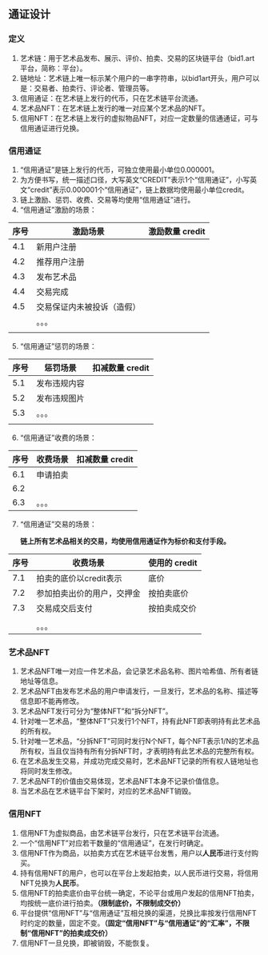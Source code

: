 ## 通证设计



### 定义

1. 艺术链：用于艺术品发布、展示、评价、拍卖、交易的区块链平台（bid1.art平台，简称：平台）。
2. 链地址：艺术链上唯一标示某个用户的一串字符串，以bid1art开头，用户可以是：交易者、拍卖行、评论者、管理员等。
3. 信用通证：在艺术链上发行的代币，只在艺术链平台流通。
4. 艺术品NFT：在艺术链上发行的唯一对应某个艺术品的NFT。
5. 信用NFT：在艺术链上发行的虚拟物品NFT，对应一定数量的信通通证，可与信用通证进行兑换。



### 信用通证

1. “信用通证”是链上发行的代币，可独立使用最小单位0.000001。
2. 为方便书写，统一描述口径，大写英文“CREDIT”表示1个“信用通证”，小写英文“credit”表示0.000001个“信用通证”，链上数据均使用最小单位credit。
2. 链上激励、惩罚、收费、交易等均使用“信用通证”进行。
3. “信用通证”激励的场景：

| 序号 | 激励场景     | 激励数量 credit |
| ---- | ------------ | --------------- |
| 4.1  | 新用户注册   |                 |
| 4.2  | 推荐用户注册 |                 |
| 4.3  | 发布艺术品   |                 |
| 4.4  | 交易完成                   |                 |
| 4.5  | 交易保证内未被投诉（造假） |                 |
|      | 。。。       |                 |
|      |              |                 |

5. “信用通证”惩罚的场景：

| 序号 | 惩罚场景     | 扣减数量 credit |
| ---- | ------------ | --------------- |
| 5.1  | 发布违规内容 |                 |
| 5.2  | 发布违规图片 |                 |
| 5.3  | 。。。       |                 |
|      |              |                 |


6. “信用通证”收费的场景：

| 序号 | 收费场景 | 扣减数量 credit |
| ---- | -------- | --------------- |
| 6.1  | 申请拍卖 |                 |
| 6.2  |          |                 |
| 6.3  | 。。。   |                 |


7. “信用通证”交易的场景：

   **链上所有艺术品相关的交易，均使用信用通证作为标价和支付手段。**

| 序号 | 收费场景                   | 使用的 credit |
| ---- | -------------------------- | ------------- |
| 7.1  | 拍卖的底价以credit表示     | 底价          |
| 7.2  | 参加拍卖出价的用户，交押金 | 按拍卖底价    |
| 7.3  | 交易成交后支付             | 按拍卖成交价  |
|      |                            |               |
|      | 。。。                     |               |






### 艺术品NFT

1. 艺术品NFT唯一对应一件艺术品，会记录艺术品名称、图片哈希值、所有者链地址等信息。
2. 艺术品NFT由发布艺术品的用户申请发行，一旦发行，艺术品的名称、描述等信息即不能再修改。
3. 艺术品NFT发行可分为“整体NFT”和“拆分NFT”。
4. 针对唯一艺术品，“整体NFT”只发行1个NFT，持有此NFT即表明持有此艺术品的所有权。
5. 针对唯一艺术品，“分拆NFT”可同时发行N个NFT，每个NFT表示1/N的艺术品所有权，当且仅当持有所有分拆NFT时，才表明持有此艺术品的完整所有权。
6. 在艺术品发生交易，并成功完成交易时，艺术品NFT记录的所有权人链地址也将同时发生修改。
7. 艺术品NFT的价值由交易体现，艺术品NFT本身不记录价值信息。
8. 当艺术品在艺术链平台下架时，对应的艺术品NFT销毁。



### 信用NFT

1. 信用NFT为虚拟商品，由艺术链平台发行，只在艺术链平台流通。
2. 一个“信用NFT”对应若干数量的“信用通证”，在发行时确定。
3. 信用NFT作为商品，以拍卖方式在艺术链平台发售，用户以**人民币**进行支付购买。
4. 持有信用NFT的用户，也可以在平台上发起拍卖，以人民币进行交易，将信用NFT兑换为**人民币**。
5. 信用NFT的拍卖底价由平台统一确定，不论平台或用户发起的信用NFT拍卖，均按统一底价进行拍卖。**（限制底价，不限制成交价）**
6. 平台提供“信用NFT”与“信用通证”互相兑换的渠道，兑换比率按发行信用NFT时约定的数量，固定不变。**（固定“信用NFT”与“信用通证”的“汇率”，不限制“信用NFT”的拍卖成交价）**
7. 信用NFT一旦兑换，即被销毁，不能恢复。